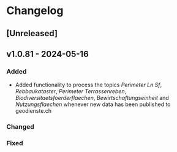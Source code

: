 # Changelog

## [Unreleased]

## v1.0.81 - 2024-05-16

### Added

- Added functionality to process the topics _Perimeter Ln Sf_, _Rebbaukataster_, _Perimeter Terrassenreben_, _Biodiversitaetsfoerderflaechen_, _Bewirtschaftungseinheit_ and _Nutzungsflaechen_ whenever new data has been published to geodienste.ch

### Changed

### Fixed
